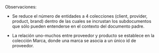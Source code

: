 Observaciones:

- Se reduce el número de entidades a 4 colecciones (client, provider, product, brand) dentro de las cuales se incrustan los subdocumentos que sólo pueden entenderse en el contexto del documento padre. 

- La relación uno-muchos entre proveedor y producto se establece en la colección Marca, donde una marca se asocia a un único id de proveedor.